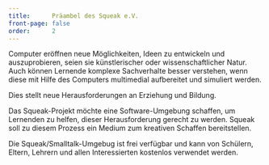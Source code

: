 ```yaml
---
title:      Präambel des Squeak e.V.
front-page: false
order:      2
---
```


Computer eröffnen neue Möglichkeiten, Ideen zu entwickeln und
auszuprobieren, seien sie künstlerischer oder wissenschaftlicher
Natur. Auch können Lernende komplexe Sachverhalte besser verstehen,
wenn diese mit Hilfe des Computers multimedial aufbereitet und
simuliert werden.

Dies stellt neue Herausforderungen an Erziehung und Bildung.

Das Squeak-Projekt möchte eine Software-Umgebung schaffen, um Lernenden
zu helfen, dieser Herausforderung gerecht zu werden. Squeak soll
zu diesem Prozess ein Medium zum kreativen Schaffen bereitstellen.

Die Squeak/Smalltalk-Umgebug ist frei verfügbar und kann von Schülern,
Eltern, Lehrern und allen Interessierten kostenlos verwendet werden.
